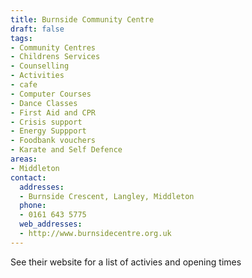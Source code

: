```yaml
---
title: Burnside Community Centre
draft: false
tags:
- Community Centres
- Childrens Services
- Counselling
- Activities
- cafe
- Computer Courses
- Dance Classes
- First Aid and CPR
- Crisis support
- Energy Suppport
- Foodbank vouchers
- Karate and Self Defence
areas:
- Middleton
contact:
  addresses:
  - Burnside Crescent, Langley, Middleton
  phone:
  - 0161 643 5775
  web_addresses:
  - http://www.burnsidecentre.org.uk
---
```


See their website for a list of activies and opening times